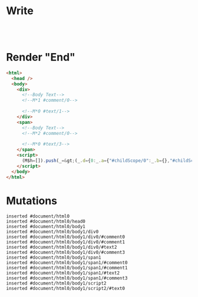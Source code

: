 # Write
  <div><!--Body Text--><!M*1 #comment/0>&zwj;<!M*0 #text/1></div><span><!--Body Text--><!M*2 #comment/0>&zwj;<!M*0 #text/3></span><script>(M$h=[]).push(_=>(_.d={0:_.a={"#childScope/0":_.b={},"#childScope/2":_.c={}},1:_.b,2:_.c},_.b["/"]=_._["packages/translator-tags/src/__tests__/fixtures/html-comment-var/template.marko_0_divName"](_.a),_.c["/"]=_._["packages/translator-tags/src/__tests__/fixtures/html-comment-var/template.marko_0_spanName"](_.a),_.d),[1,"packages/translator-tags/src/__tests__/fixtures/html-comment-var/components/parent-el.marko_0",2,"packages/translator-tags/src/__tests__/fixtures/html-comment-var/components/parent-el.marko_0",])</script>


# Render "End"
```html
<html>
  <head />
  <body>
    <div>
      <!--Body Text-->
      <!--M*1 #comment/0-->
      ‍
      <!--M*0 #text/1-->
    </div>
    <span>
      <!--Body Text-->
      <!--M*2 #comment/0-->
      ‍
      <!--M*0 #text/3-->
    </span>
    <script>
      (M$h=[]).push(_=&gt;(_.d={0:_.a={"#childScope/0":_.b={},"#childScope/2":_.c={}},1:_.b,2:_.c},_.b["/"]=_._["packages/translator-tags/src/__tests__/fixtures/html-comment-var/template.marko_0_divName"](_.a),_.c["/"]=_._["packages/translator-tags/src/__tests__/fixtures/html-comment-var/template.marko_0_spanName"](_.a),_.d),[1,"packages/translator-tags/src/__tests__/fixtures/html-comment-var/components/parent-el.marko_0",2,"packages/translator-tags/src/__tests__/fixtures/html-comment-var/components/parent-el.marko_0",])
    </script>
  </body>
</html>
```

# Mutations
```
inserted #document/html0
inserted #document/html0/head0
inserted #document/html0/body1
inserted #document/html0/body1/div0
inserted #document/html0/body1/div0/#comment0
inserted #document/html0/body1/div0/#comment1
inserted #document/html0/body1/div0/#text2
inserted #document/html0/body1/div0/#comment3
inserted #document/html0/body1/span1
inserted #document/html0/body1/span1/#comment0
inserted #document/html0/body1/span1/#comment1
inserted #document/html0/body1/span1/#text2
inserted #document/html0/body1/span1/#comment3
inserted #document/html0/body1/script2
inserted #document/html0/body1/script2/#text0
```